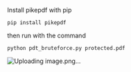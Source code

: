 Install pikepdf with pip

```pip install pikepdf```

then run with the command 

```python pdt_bruteforce.py protected.pdf```

![Uploading image.png…]()
